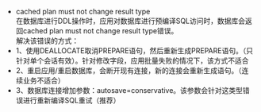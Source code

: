 
* cached plan must not change result type   
在数据库进行DDL操作时，应用对数据库进行预编译SQL访问时，数据库会返回cached plan must not change result type错误。   
解决该错误的方式：
* 1、使用DEALLOCATE取消PREPARE语句，然后重新生成PREPARE语句。（只针对单个会话有效）。针对修改字段，应用批量失败的情况下，该方式不适合
* 2、重启应用/重启数据库，会断开现有连接，新的连接会重新生成语句。（连续业务不适合）
* 3、数据库连接增加参数：autosave=conservative。该参数会针对这类型错误进行重新编译SQL重试（推荐）
